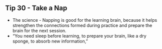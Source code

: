 ## Tip 30 - Take a Nap

- The science - Napping is good for the learning brain, because it helps strengthen the connections formed during practice and prepare the brain for the next session.
- “You need sleep before learning, to prepare your brain, like a dry sponge, to absorb new information,”